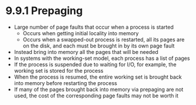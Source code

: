 # 9.9.1 Prepaging

* Large number of page faults that occur when a process is started
  * Occurs when getting initial locality into memory
  * Occurs when a swapped-out process is restarted, all its pages are on the disk, and each must be brought in by its own page fault
* Instead bring into memory all the pages that will be needed
* In systems with the working-set model, each process has a list of pages
* If the process is suspended due to waiting for I/O, for example, the working set is stored for the process
* When the process is resumed, the entire working set is brought back into memory before restarting the process
* If many of the pages brought back into memory via prepaging are not used, the cost of the corresponding page faults may not be worth it
